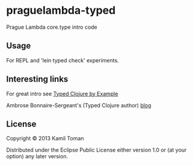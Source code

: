 # praguelambda-typed

Prague Lambda core.type intro code

## Usage

For REPL and 'lein typed check' experiments.

## Interesting links

For great intro see [Typed Clojure by Example](http://nathanic.org/posts/2013/typed-clojure-tour/ "Typed Clojure")

Ambrose Bonnaire-Sergeant's (Typed Clojure author) [blog](http://frenchy64.github.io/ "frenchy64 blog")

## License

Copyright © 2013 Kamil Toman

Distributed under the Eclipse Public License either version 1.0 or (at
your option) any later version.

